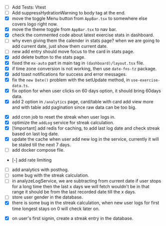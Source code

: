 <!-- TODOs Frontend  -->

- [ ] Add Tests: Vtest
- [ ] Add suppressHydrationWarning to body tag at the end.
- [x] move the toggle Menu button from `AppBar.tsx` to somewhere else covers logo right now.
- [x] move the theme toggle from `AppBar.tsx` to nav bar.
- [x] check the commented code about latest exercise stats in dashboard.
- [ ] why even giving them the calender in stats page? when we are going to add current date, just show them current date.
- [ ] new add entry should move focus to the card in stats page.
- [x] add delete button to the stats page.
- [x] fixed the `mx-auto` part in main tag in `(dashboard)/layout.tsx` file.
- [x] if time zone conversion is not working, then use `date-fns-tz` package.
- [x] add toast notifications for success and error messages.
- [x] fix the `new Date()` problem with the setUpdate method, in `use-exercise-data.ts`.
- [x] fix option for when user clicks on 60 days option, it should bring 60days data.
- [x] add 2 option in `/analytics` page, card/table with card add view more and with table add pagination since raw data can be too big.

<!-- TODOs Backend  -->

- [x] add cron job to reset the streak when user logs in.
- [x] optimize the `addLog` service for streak calculation.
- [x] [!important] add redis for caching, to add last log date and check streak based on last log date.
- [x] update the cache when user add new log in the service, currently it will be staled till the next 7 days.
- [ ] add docker compose file.
- [-] add rate limiting
- [ ] add analytics with posthog.
- [ ] some bug with the streak calculation.
- [ ] in analyzeLogService, we are subtracting from current date if user stops for a long time then the last x days we will fetch wouldn't be in that range it should be from the last recorded date till the x days.
- [ ] store user gender in the database.
- [x] there is some bug in the streak calculation, when new user logs for first time longest stays on 0 will check later on.

<!-- TODOs Database  -->

- [x] on user's first signin, create a streak entry in the database.
